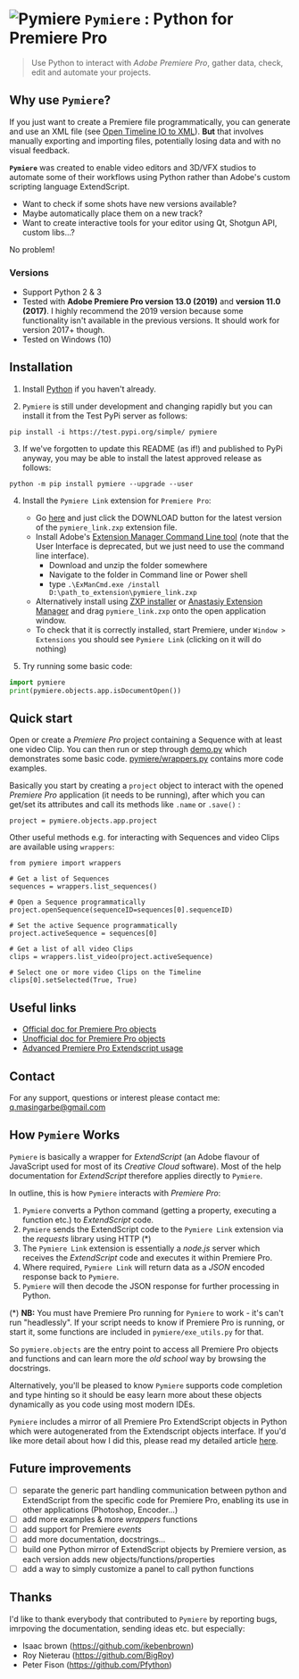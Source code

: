 # ![Pymiere](https://raw.githubusercontent.com/qmasingarbe/pymiere/master/logo.png) ```Pymiere``` : Python for Premiere Pro
> Use Python to interact with _Adobe Premiere Pro_, gather data, check, edit and automate your projects.

## Why use ```Pymiere```?
If you just want to create a Premiere file programmatically, you can  generate and use an XML file (see [Open Timeline IO to XML](https://opentimelineio.readthedocs.io/en/latest/tutorials/adapters.html#final-cut-pro-xml)). **But** that involves manually exporting and importing files, potentially losing data and with no visual feedback.

**```Pymiere```** was created to enable video editors and 3D/VFX studios to automate some of their workflows using Python rather than Adobe's custom scripting language ExtendScript.

- Want to check if some shots have new versions available?
- Maybe automatically place them on a new track?
- Want to create interactive tools for your editor using Qt, Shotgun API, custom libs...?

No problem!

### Versions
  * Support Python 2 & 3
  * Tested with **Adobe Premiere Pro version 13.0 (2019)** and **version 11.0 (2017)**. I highly recommend the 2019 version because some functionality isn't available in the previous versions. It should work for version 2017+ though.
  * Tested on Windows (10)


## Installation

  1. Install [Python](https://www.python.org/downloads/windows/) if you haven't already.

  2. `Pymiere` is still under development and changing rapidly but you can install it from the Test PyPi server as follows:

    pip install -i https://test.pypi.org/simple/ pymiere

  3. If we've forgotten to update this README (as if!) and published to PyPi anyway, you may be able to install the latest approved release as follows:

    python -m pip install pymiere --upgrade --user


  4. Install the `Pymiere Link` extension for `Premiere Pro`:

      * Go [here](https://github.com/qmasingarbe/pymiere/blob/master/pymiere_link.zxp) and just click the DOWNLOAD button for the latest version of the `pymiere_link.zxp` extension file.
      * Install Adobe's [Extension Manager Command Line tool](https://partners.adobe.com/exchangeprogram/creativecloud/support/exman-com-line-tool.html) (note that the User Interface is deprecated, but we just need to use the command line interface).
        - Download and unzip the folder somewhere
        - Navigate to the folder in Command line or Power shell
        - type `.\ExManCmd.exe /install D:\path_to_extension\pymiere_link.zxp`
      * Alternatively install using [ZXP installer](https://aescripts.com/learn/zxp-installer/) or [Anastasiy Extension Manager](http://install.anastasiy.com) and drag `pymiere_link.zxp` onto the open application window.
      * To check that it is correctly installed, start Premiere, under `Window > Extensions` you should see `Pymiere Link` (clicking on it will do nothing)


  3. Try running some basic code:
```python
import pymiere
print(pymiere.objects.app.isDocumentOpen())
```

## Quick start
Open or create a _Premiere Pro_ project containing a Sequence with at least one video Clip. You can then run or step through [demo.py](https://github.com/qmasingarbe/pymiere/blob/master/demo.py) which demonstrates some basic code. [pymiere/wrappers.py](https://github.com/qmasingarbe/pymiere/blob/master/pymiere/wrappers.py) contains more code examples.

Basically you start by creating a ```project``` object to interact with the opened _Premiere Pro_ application (it needs to be running), after which you can get/set its attributes and call its methods like ```.name``` or ```.save()``` :

    project = pymiere.objects.app.project

Other useful methods e.g. for interacting with Sequences and video Clips are available using ```wrappers```:

    from pymiere import wrappers

    # Get a list of Sequences
    sequences = wrappers.list_sequences()

    # Open a Sequence programmatically
    project.openSequence(sequenceID=sequences[0].sequenceID)

    # Set the active Sequence programmatically
    project.activeSequence = sequences[0]

    # Get a list of all video Clips
    clips = wrappers.list_video(project.activeSequence)

    # Select one or more video Clips on the Timeline
    clips[0].setSelected(True, True)

## Useful links
* [Official doc for Premiere Pro objects](http://ppro.aenhancers.com/)
* [Unofficial doc for Premiere Pro objects](http://www.brysonmichael.com/premiereapi/objects)
* [Advanced Premiere Pro Extendscript usage](https://github.com/Adobe-CEP/Samples/blob/master/PProPanel/jsx/PPRO/Premiere.jsx)

## Contact
For any support, questions or interest please contact me: <a href="mailto:q.masingarbe@gmail.com">q.masingarbe@gmail.com</a>

## How ```Pymiere``` Works
```Pymiere``` is basically a wrapper for _ExtendScript_ (an Adobe flavour of JavaScript used for most of its _Creative Cloud_ software).  Most of the help documentation for _ExtendScript_ therefore applies directly to ```Pymiere```.

In outline, this is how ```Pymiere``` interacts with _Premiere Pro_:
1. ```Pymiere``` converts a Python command (getting a property, executing a function etc.) to _ExtendScript_ code.
2. ```Pymiere``` sends the ExtendScript code to the `Pymiere Link` extension via the _requests_ library using HTTP (*)
3. The `Pymiere Link` extension is essentially a _node.js_ server which receives the _ExtendScript_ code and executes it within Premiere Pro.
4. Where required, `Pymiere Link` will return data as a _JSON_ encoded response back to ```Pymiere```.
5. ```Pymiere``` will then decode the JSON response for further processing in Python.

(*) **NB:** You must have Premiere Pro running for ```Pymiere``` to work - it's can't run "headlessly".  If your script needs to know if Premiere Pro is running, or start it, some functions are included in `pymiere/exe_utils.py` for that.

So `pymiere.objects` are the entry point to access all Premiere Pro objects and functions and can learn more the _old school_ way by browsing the docstrings.

Alternatively, you'll be pleased to know ```Pymiere``` supports code completion and type hinting so it should be easy learn more about these objects dynamically as you code using most modern IDEs.

```Pymiere``` includes a mirror of all Premiere Pro ExtendScript objects in Python which were autogenerated from the Extendscript objects interface.  If you'd like more detail about how I did this, please read my detailed article [here](https://www.linkedin.com/pulse/python-control-adobe-applications-quentin-masingarbe/).

## Future improvements
 - [ ] separate the generic part handling communication between python and ExtendScript from the specific code for Premiere Pro, enabling its use in other applications (Photoshop, Encoder...)
 - [ ] add more examples & more _wrappers_ functions
 - [ ] add support for Premiere _events_
 - [ ] add more documentation, docstrings...
 - [ ] build one Python mirror of ExtendScript objects by Premiere version, as each version adds new objects/functions/properties
 - [ ] add a way to simply customize a panel to call python functions

 ## Thanks
 I'd like to thank everybody that contributed to ```Pymiere``` by reporting bugs, imrpoving the documentation, sending ideas etc. but especially:
 - Isaac brown (https://github.com/ikebenbrown)
 - Roy Nieterau (https://github.com/BigRoy)
 - Peter Fison (https://github.com/Pfython)
